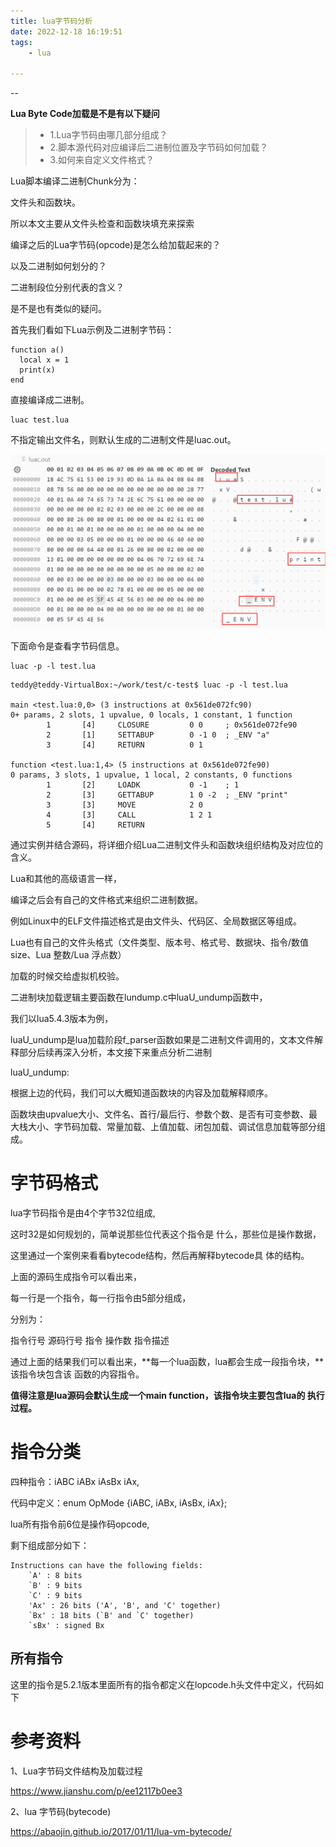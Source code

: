 ```yaml
---
title: lua字节码分析
date: 2022-12-18 16:19:51
tags:
	- lua

---
```


--

**Lua Byte Code加载是不是有以下疑问**

> - 1.Lua字节码由哪几部分组成？
> - 2.脚本源代码对应编译后二进制位置及字节码如何加载？
> - 3.如何来自定义文件格式？

Lua脚本编译二进制Chunk分为：

文件头和函数块。

所以本文主要从文件头检查和函数块填充来探索

编译之后的Lua字节码(opcode)是怎么给加载起来的？

以及二进制如何划分的？

二进制段位分别代表的含义？

是不是也有类似的疑问。

首先我们看如下Lua示例及二进制字节码：

```
function a()
  local x = 1
  print(x)
end
```

直接编译成二进制。

```
luac test.lua
```

不指定输出文件名，则默认生成的二进制文件是luac.out。

![image-20221218163326957](../images/random_name/image-20221218163326957.png)

下面命令是查看字节码信息。

```
luac -p -l test.lua 
```



```
teddy@teddy-VirtualBox:~/work/test/c-test$ luac -p -l test.lua 

main <test.lua:0,0> (3 instructions at 0x561de072fc90)
0+ params, 2 slots, 1 upvalue, 0 locals, 1 constant, 1 function
        1       [4]     CLOSURE         0 0     ; 0x561de072fe90
        2       [1]     SETTABUP        0 -1 0  ; _ENV "a"
        3       [4]     RETURN          0 1

function <test.lua:1,4> (5 instructions at 0x561de072fe90)
0 params, 3 slots, 1 upvalue, 1 local, 2 constants, 0 functions
        1       [2]     LOADK           0 -1    ; 1
        2       [3]     GETTABUP        1 0 -2  ; _ENV "print"
        3       [3]     MOVE            2 0
        4       [3]     CALL            1 2 1
        5       [4]     RETURN   
```



通过实例并结合源码，将详细介绍Lua二进制文件头和函数块组织结构及对应位的含义。



Lua和其他的高级语言一样，

编译之后会有自己的文件格式来组织二进制数据。

例如Linux中的ELF文件描述格式是由文件头、代码区、全局数据区等组成。

Lua也有自己的文件头格式（文件类型、版本号、格式号、数据块、指令/数值size、Lua 整数/Lua 浮点数）

加载的时候交给虚拟机校验。

二进制块加载逻辑主要函数在lundump.c中luaU_undump函数中， 

我们以lua5.4.3版本为例，

luaU_undump是lua加载阶段f_parser函数如果是二进制文件调用的，文本文件解释部分后续再深入分析，本文接下来重点分析二进制

luaU_undump:



根据上边的代码，我们可以大概知道函数块的内容及加载解释顺序。

 函数块由upvalue大小、文件名、首行/最后行、参数个数、是否有可变参数、最大栈大小、字节码加载、常量加载、上值加载、闭包加载、调试信息加载等部分组成。





# 字节码格式

lua字节码指令是由4个字节32位组成, 

这时32是如何规划的，简单说那些位代表这个指令是 什么，那些位是操作数据，

这里通过一个案例来看看bytecode结构，然后再解释bytecode具 体的结构。



上面的源码生成指令可以看出来，

每一行是一个指令，每一行指令由5部分组成，

分别为： 

指令行号       源码行号             指令           操作数             指令描述 

通过上面的结果我们可以看出来，**每一个lua函数，lua都会生成一段指令块，**该指令块包含该 函数的内容指令。

**值得注意是lua源码会默认生成一个main function，该指令块主要包含lua的 执行过程。**



# 指令分类

四种指令：iABC iABx iAsBx iAx,

代码中定义：enum OpMode {iABC, iABx, iAsBx, iAx}; 

lua所有指令前6位是操作码opcode,

剩下组成部分如下：

```
Instructions can have the following fields:
	`A' : 8 bits
	`B' : 9 bits
	`C' : 9 bits
	'Ax' : 26 bits ('A', 'B', and 'C' together)
	`Bx' : 18 bits (`B' and `C' together)
	`sBx' : signed Bx
```

## 所有指令

这里的指令是5.2.1版本里面所有的指令都定义在lopcode.h头文件中定义，代码如下



# 参考资料

1、Lua字节码文件结构及加载过程

https://www.jianshu.com/p/ee12117b0ee3

2、lua 字节码(bytecode)

https://abaojin.github.io/2017/01/11/lua-vm-bytecode/